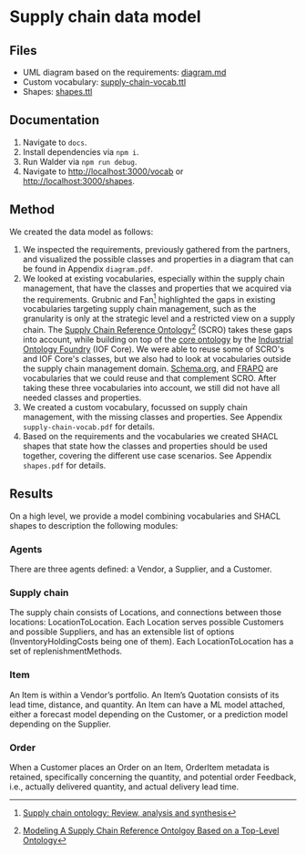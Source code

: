 # Supply chain data model

## Files
- UML diagram based on the requirements: [diagram.md](diagram.md)
- Custom vocabulary: [supply-chain-vocab.ttl](supply-chain-vocab.ttl)
- Shapes: [shapes.ttl](shapes.ttl)

## Documentation

1. Navigate to `docs`.
2. Install dependencies via `npm i`.
3. Run Walder via `npm run debug`.
4. Navigate to <http://localhost:3000/vocab> or <http://localhost:3000/shapes>.

## Method
We created the data model as follows:

1. We inspected the requirements, previously gathered from the partners, and
   visualized the possible classes and properties in a diagram that can be found in Appendix `diagram.pdf`.
2. We looked at existing vocabularies, especially within the supply chain management,
   that have the classes and properties that we acquired via the requirements.
   Grubnic and Fan[^1] highlighted the gaps in existing vocabularies targeting supply chain management,
   such as the granularity is only at the strategic level and a restricted view on a supply chain.
   The [Supply Chain Reference Ontology](https://github.com/InfoneerTXST/IOF-SupplyChain-WG)[^scro] (SCRO)
   takes these gaps into account,
   while building on top of the [core ontology](https://www.industrialontologies.org/top-down-wg/) by the [Industrial Ontology Foundry](http://www.industrialontologies.org/) (IOF Core).
   We were able to reuse some of SCRO's and IOF Core's classes,
   but we also had to look at vocabularies outside the supply chain management domain.
   [Schema.org](https://schema.org/), and [FRAPO](http://purl.org/cerif/frapo/) are vocabularies that we could reuse and
   that complement SCRO.
   After taking these three vocabularies into account, we still did not have all needed classes and properties.
3. We created a custom vocabulary, focussed on supply chain management,
   with the missing classes and properties.
   See Appendix `supply-chain-vocab.pdf` for details.
4. Based on the requirements and the vocabularies we created SHACL shapes that state
   how the classes and properties should be used together, covering the different use case scenarios.
   See Appendix `shapes.pdf` for details.

## Results
On a high level, we provide a model combining vocabularies and SHACL shapes to description the following modules:

### Agents
There are three agents defined: a Vendor, a Supplier, and a Customer.

### Supply chain
The supply chain consists of Locations, and connections between those locations: LocationToLocation.
Each Location serves possible Customers and possible Suppliers, and has an extensible list of options (InventoryHoldingCosts being one of them).
Each LocationToLocation has a set of replenishmentMethods.

### Item
An Item is within a Vendor’s portfolio. An Item’s Quotation consists of its lead time, distance, and quantity.
An Item can have a ML model attached, either a forecast model depending on the Customer, or a prediction model depending on the Supplier.

### Order
When a Customer places an Order on an Item, OrderItem metadata is retained, specifically concerning the quantity, and potential order Feedback, i.e., actually delivered quantity, and actual delivery lead time.



[^1]: [Supply chain ontology: Review, analysis and synthesis](https://www.sciencedirect.com/science/article/abs/pii/S0166361510000552)
[^scro]: [Modeling A Supply Chain Reference Ontolgoy Based on a Top-Level Ontology](https://tsapps.nist.gov/publication/get_pdf.cfm?pub_id=928051)
